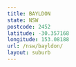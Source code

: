 ```yaml
---
title: BAYLDON
state: NSW
postcode: 2452
latitude: -30.357168
longitude: 153.08188
url: /nsw/bayldon/
layout: suburb
---
```

